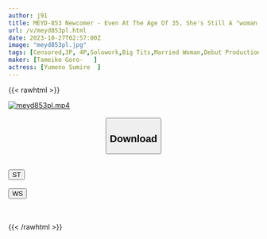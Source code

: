 ```yaml
---
author: j91
title: MEYD-853 Newcomer - Even At The Age Of 35, She's Still A "woman Who Doesn't Waver." A Former Model Married Woman Who Is Stoic About Beauty And Sex AV DEBUT Sumire Yumeno
url: /v/meyd853pl.html
date: 2023-10-27T02:57:00Z
image: "meyd853pl.jpg"
tags: [Censored,3P, 4P,Solowork,Big Tits,Married Woman,Debut Production,Mature Woman	 ]
maker: [Tameike Goro-   ]
actress: [Yumeno Sumire  ]
---
```



{{< rawhtml >}}

<div class="video" data-videoid="zxLWw82W6AtY19x">
    <a href="javascript:;">
        <img src="https://my.j91.asia/v/meyd853pl.jpg" width="WIDTH" height="HEIGHT" alt="meyd853pl.mp4" loading="lazy">
    </a>
</div>

<script type="text/javascript" src="https://j91.asia/asset/on-demand-st.js"></script>

<br>
  <link rel="stylesheet" href="https://j91.asia/asset/bs5.css">
  
  <center>
  <button class="btn btn-primary" type="button" data-bs-toggle="collapse" data-bs-target=".multi-collapse" aria-expanded="false" aria-controls="multiCollapseExample1 multiCollapseExample2"><h2>Download</h2></button></center>
</p>
<div class="row">
  <div class="col">
    <div class="collapse multi-collapse" id="multiCollapseExample1">
      <div class="card card-body">
	      	      <br>
<div class="buttons">  
<a href="https://streamtape.to/v/zxLWw82W6AtY19x"><button class="btn-hover color-3"><i class="fa fa-download"></i> ST</button></a></div>
    </div>
  </div>
</div>
  <div class="col">
    <div class="collapse multi-collapse" id="multiCollapseExample2">
      <div class="card card-body">
	      <br>
<div class="buttons">
    <a href="https://wolfstream.tv/fwvdtqcw66d2"><button class="btn-hover color-9"><i class="fa fa-download"></i> WS</button></a></div>
<br><br>
      </div>
    </div>
  </div>
</div>

{{< /rawhtml >}}